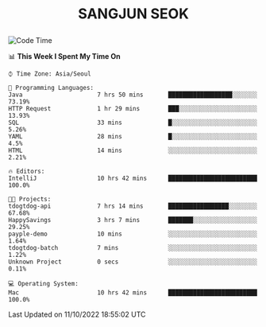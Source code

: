 <h1>
 <p align="center">
   SANGJUN SEOK
 </p>
</h1>

<!--START_SECTION:waka-->
![Code Time](http://img.shields.io/badge/Code%20Time-1%2C870%20hrs%208%20mins-blue)

📊 **This Week I Spent My Time On** 

```text
⌚︎ Time Zone: Asia/Seoul

💬 Programming Languages: 
Java                     7 hrs 50 mins       ██████████████████░░░░░░░   73.19% 
HTTP Request             1 hr 29 mins        ███░░░░░░░░░░░░░░░░░░░░░░   13.93% 
SQL                      33 mins             █░░░░░░░░░░░░░░░░░░░░░░░░   5.26% 
YAML                     28 mins             █░░░░░░░░░░░░░░░░░░░░░░░░   4.5% 
HTML                     14 mins             ░░░░░░░░░░░░░░░░░░░░░░░░░   2.21%

🔥 Editors: 
IntelliJ                 10 hrs 42 mins      █████████████████████████   100.0%

🐱‍💻 Projects: 
tdogtdog-api             7 hrs 14 mins       █████████████████░░░░░░░░   67.68% 
HappySavings             3 hrs 7 mins        ███████░░░░░░░░░░░░░░░░░░   29.25% 
payple-demo              10 mins             ░░░░░░░░░░░░░░░░░░░░░░░░░   1.64% 
tdogtdog-batch           7 mins              ░░░░░░░░░░░░░░░░░░░░░░░░░   1.22% 
Unknown Project          0 secs              ░░░░░░░░░░░░░░░░░░░░░░░░░   0.11%

💻 Operating System: 
Mac                      10 hrs 42 mins      █████████████████████████   100.0%

```


 Last Updated on 11/10/2022 18:55:02 UTC
<!--END_SECTION:waka-->
